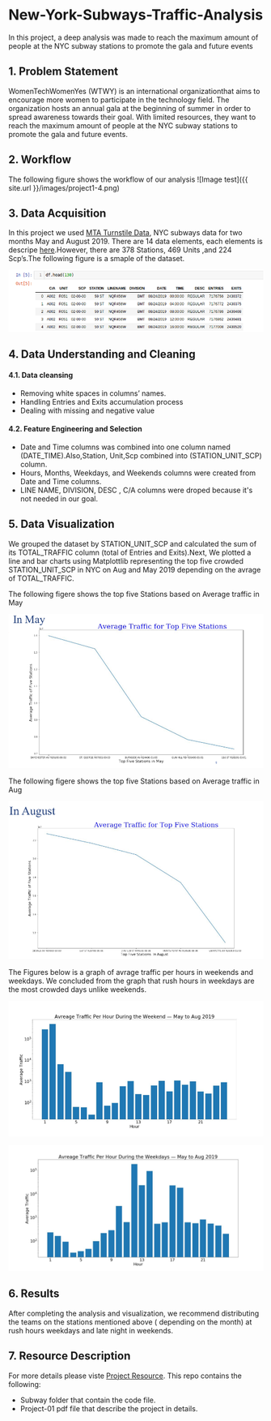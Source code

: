 # New-York-Subways-Traffic-Analysis
In this project, a deep analysis was made to reach the maximum amount of people at the NYC subway stations to promote the gala and future events


## 1. Problem Statement 

WomenTechWomenYes (WTWY) is an international organizationthat aims to encourage more women to participate in the technology field. The organization hosts an annual gala at the beginning of summer in order to spread awareness towards their goal. With limited resources, they want to reach the maximum amount of people at the NYC subway stations to promote the gala and future events.



## 2. Workflow
The following figure shows the workflow of our analysis
![Image test]({{ site.url }}/images/project1-4.png)



## 3. Data Acquisition
In this project we used [MTA Turnstile Data](http://web.mta.info/developers/turnstile.html), NYC subways data for two months May and August 2019. There are 14 data elements, each elements is descripe [here](http://web.mta.info/developers/resources/nyct/turnstile/ts_Field_Description.txt).However, there are 378 Stations, 469 Units ,and 224 Scp’s.The following figure is a smaple of the dataset.

![Image test](/images/project1-1.png)

## 4. Data Understanding and Cleaning

#### 4.1. Data cleansing
* Removing white spaces in columns’ names.
* Handling Entries and Exits accumulation process
* Dealing with missing and negative value


#### 4.2. Feature Engineering and Selection
* Date and Time columns was combined into one column named (DATE_TIME).Also,Station, Unit,Scp combined into (STATION_UNIT_SCP) column.
* Hours, Months, Weekdays, and Weekends columns were created from Date and Time columns.
* LINE NAME, DIVISION, DESC , C/A columns were droped because it's not needed in our goal.



## 5. Data Visualization

We grouped the dataset by STATION_UNIT_SCP and calculated the sum of its TOTAL_TRAFFIC column (total of Entries and Exits).Next, We plotted a line and bar charts using Matplottlib representing the top five crowded STATION_UNIT_SCP in NYC on Aug and May 2019 depending on the avrage of TOTAL_TRAFFIC.

The following figere shows the top five Stations based on Average traffic in May

![Image test](/images/project1-5.png)

The following figere shows the top five Stations based on Average traffic in Aug

![Image test](/images/project1-6.png)

The Figures below is a graph of avrage traffic per hours in weekends and weekdays. We concluded from the graph that rush hours in weekdays are the most crowded days unlike weekends.

![Image test](/images/project1-3.png)

![Image test](/images/project1-2.png)

## 6. Results

After completing the analysis and visualization, we recommend distributing the teams on the stations mentioned above ( depending on the month) at rush hours weekdays and late night in weekends. 

  


## 7. Resource Description
For more details please viste [Project Resource](https://github.com/LubnaAlhenaki/New-York-Subways-Traffic-Analysis). This repo contains the following:
* Subway folder that contain the code file.
* Project-01 pdf file that describe the project in details.

